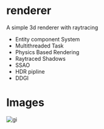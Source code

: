 # renderer
A  simple 3d renderer with raytracing

* Entity component System
* Multithreaded Task
* Physics Based Rendering
* Raytraced Shadows
* SSAO
* HDR pipline
* DDGI


# Images
![gi][gi]

[gi]: http://git.utty.cn:13000/nick12/renderer/raw/branch/master/Engine/gi.png

